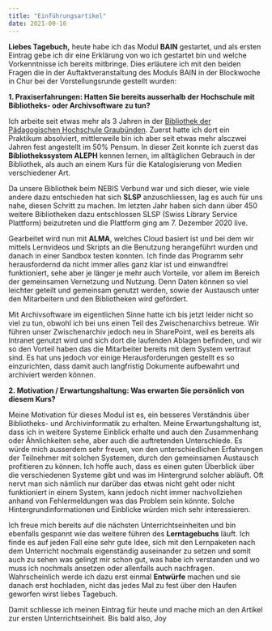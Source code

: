 ```yaml
---
title: "Einführungsartikel"
date: 2021-09-16
---
```


**Liebes Tagebuch,**
heute habe ich das Modul **BAIN** gestartet, und als ersten Eintrag gebe ich dir eine Erklärung von wo ich gestartet bin und welche Vorkenntnisse ich bereits mitbringe. Dies erläutere ich mit den beiden Fragen die in der Auftaktveranstaltung des Moduls BAIN in der Blockwoche in Chur bei der Vorstellungsrunde gestellt wurden:

**1.	Praxiserfahrungen: Hatten Sie bereits ausserhalb der Hochschule mit Bibliotheks- oder Archivsoftware zu tun?**

Ich arbeite seit etwas mehr als 3 Jahren in der [Bibliothek der Pädagogischen Hochschule Graubünden](https://phgr.ch/campus/bibliothek/). Zuerst hatte ich dort ein Praktikum absolviert, mittlerweile bin ich aber seit etwas mehr alsczwei Jahren fest angestellt im 50% Pensum. In dieser Zeit konnte ich zuerst das **Bibliothekssystem ALEPH** kennen lernen, im alltäglichen Gebrauch in der Bibliothek, als auch an einem Kurs für die Katalogisierung von Medien verschiedener Art.

Da unsere Bibliothek beim NEBIS Verbund war und sich dieser, wie viele andere dazu entschieden hat sich **SLSP** anzuschliessen, lag es auch für uns nahe, diesen Schritt zu machen. Im letzten Jahr haben sich dann über 450 weitere Bibliotheken dazu entschlossen SLSP (Swiss Library Service Plattform) beizutreten und die Plattform ging am 7. Dezember 2020 live.

Gearbeitet wird nun mit **ALMA**, welches Cloud basiert ist und bei dem wir mittels Lernvideos und Skripts an die Benutzung herangeführt wurden und danach in einer Sandbox testen konnten. Ich finde das Programm sehr herausfordernd da nicht immer alles ganz klar ist und einwandfrei funktioniert, sehe aber je länger je mehr auch Vorteile, vor allem im Bereich der gemeinsamen Vernetzung und Nutzung. Denn Daten können so viel leichter geteilt und gemeinsam genutzt werden, sowie der Austausch unter den Mitarbeitern und den Bibliotheken wird gefördert.

Mit Archivsoftware im eigentlichen Sinne hatte ich bis jetzt leider nicht so viel zu tun, obwohl ich bei uns einen Teil des Zwischenarchivs betreue. Wir führen unser Zwischenarchiv jedoch neu in SharePoint, weil es bereits als Intranet genutzt wird und sich dort die laufenden Ablagen befinden, und wir so den Vorteil haben das die Mitarbeiter bereits mit dem System vertraut sind. Es hat uns jedoch vor einige Herausforderungen gestellt es so einzurichten, dass damit auch langfristig Dokumente aufbewahrt und archiviert werden können.


**2.	Motivation / Erwartungshaltung: Was erwarten Sie persönlich von diesem Kurs?**

Meine Motivation für dieses Modul ist es, ein besseres Verständnis über Bibliotheks- und Archivinformatik zu erhalten. Meine Erwartungshaltung ist, dass ich in weitere Systeme Einblick erhalte und auch den Zusammenhang oder Ähnlichkeiten sehe, aber auch die auftretenden Unterschiede.
Es würde mich ausserdem sehr freuen, von den unterschiedlichen Erfahrungen der Teilnehmer mit solchen Systemen, durch den gemeinsamen Austausch profitieren zu können.
Ich hoffe auch, dass es einen guten Überblick über die verschiedenen Systeme gibt und was im Hintergrund solcher abläuft. Oft nervt man sich nämlich nur darüber das etwas nicht geht oder nicht funktioniert in einem System, kann jedoch nicht immer nachvollziehen anhand von Fehlermeldungen was das Problem sein könnte. Solche Hintergrundinformationen und Einblicke würden mich sehr interessieren.

Ich freue mich bereits auf die nächsten Unterrichtseinheiten und bin ebenfalls gespannt wie das weitere führen des **Lerntagebuchs** läuft. Ich finde es auf jeden Fall eine sehr gute Idee, sich mit den Lernpaketen nach dem Unterricht nochmals eigenständig auseinander zu setzen und somit auch zu sehen was gelingt mir schon gut, was habe ich verstanden und wo muss ich nochmals ansetzen oder allenfalls auch nachfragen. Wahrscheinlich werde ich dazu erst einmal **Entwürfe** machen und sie danach erst hochladen, nicht das jedes Mal zu fest über den Haufen geworfen wirst liebes Tagebuch.

Damit schliesse ich meinen Eintrag für heute und mache mich an den Artikel zur ersten Unterrichtseinheit.
Bis bald also,
Joy
